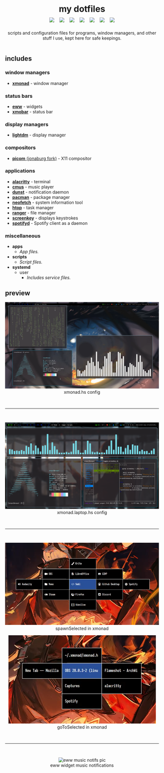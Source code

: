 <div align="center"> 
   <h1>
      my dotfiles <br>
      <kbd>
         <img src="https://img.shields.io/badge/-xmonad-blueviolet">
         <img src="https://img.shields.io/badge/-xmobar-purple">
         <img src="https://img.shields.io/badge/-eww-red">
         <img src="https://img.shields.io/badge/-dunst-blue">
         <img src="https://img.shields.io/badge/-cmus-crimson">
         <img src="https://img.shields.io/badge/-ranger-darkblue">
         <img src="https://img.shields.io/badge/-neofetch-lightblue">
      </kbd>
   </h1> 
   scripts and configuration files for programs, window managers, and other stuff I use, kept here for safe keepings.
</div>
<br>

## includes

### window managers
- [**xmonad**](https://xmonad.org/) - window manager

### status bars
- [**eww**](https://github.com/elkowar/eww) - widgets
- [**xmobar**](https://github.com/jaor/xmobar) - status bar

### display managers
- [**lightdm**](https://github.com/canonical/lightdm) - display manager 

### compositors
- [**picom** (jonaburg fork)](https://github.com/jonaburg/picom) - X11 compositor

### applications
- [**alacritty**](https://github.com/alacritty/alacritty) - terminal
- [**cmus**](https://cmus.github.io/) - music player
- [**dunst**](https://dunst-project.org/) - notification daemon
- [**pacman**](https://wiki.archlinux.org/title/pacman) - package manager
- [**neofetch**](https://github.com/dylanaraps/neofetch) - system information tool
- [**htop**](https://htop.dev/) - task manager
- [**ranger**](https://github.com/ranger/ranger) - file manager 
- [**screenkey**](https://gitlab.com/screenkey/screenkey) - displays keystrokes
- [**spotifyd**](https://github.com/Spotifyd/spotifyd) - Spotify client as a daemon

### miscellaneous
- **apps**
    - *App files.*
- **scripts** 
    - *Script files.*
- **systemd**
    - user
        - *Includes service files.*

## preview

<p align="center">
   <img src="images/2022-10-09_08-32.png" title="xmonad config" alt="xmonad pc pic">
   <br>
   xmonad.hs config
</p>

<br>
<hr>
<br>

<p align="center">
   <img src="images/2022-10-09_07-30.png" title="xmonad laptop config" alt="xmonad laptop pic">
   <br>
   xmonad.laptop.hs config
</p>

<br>
<hr>
<br>

<p align="center">
   <img src="images/2022-11-09_20-31.png" title="spawnSelected" alt="spawnSelected pic">
   <br>
   spawnSelected in xmonad
</p>

<p align="center">
   <img src="images/2022-11-09_20-33.png" title="goToSelected" alt="goToSelected pic">
   <br>
   goToSelected in xmonad
</p>

<br>
<hr>
<br>

<p align="center">
   <img src="images/eww.gif" title="eww music notifications" alt="eww music notifs pic">
   <br>
   eww widget music notifications
</p>

